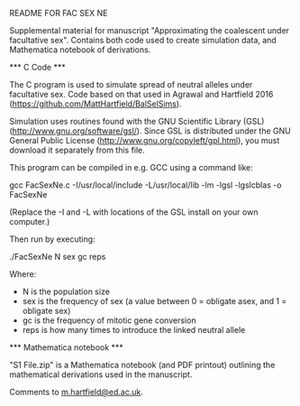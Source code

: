 README FOR FAC SEX NE

Supplemental material for manuscript "Approximating the coalescent under facultative sex". Contains both code used to create simulation data, and Mathematica notebook of derivations.

*** C Code ***

The C program is used to simulate spread of neutral alleles under facultative sex. Code based on that used in Agrawal and Hartfield 2016 (https://github.com/MattHartfield/BalSelSims).

Simulation uses routines found with the GNU Scientific Library (GSL) (http://www.gnu.org/software/gsl/). Since GSL is distributed under the GNU General Public License (http://www.gnu.org/copyleft/gpl.html), you must download it separately from this file.

This program can be compiled in e.g. GCC using a command like:

gcc FacSexNe.c -I/usr/local/include -L/usr/local/lib -lm -lgsl -lgslcblas -o FacSexNe

(Replace the -I and -L with locations of the GSL install on your own computer.)

Then run by executing:

./FacSexNe N sex gc reps

Where:

- N is the population size
- sex is the frequency of sex (a value between 0 = obligate asex, and 1 = obligate sex)
- gc is the frequency of mitotic gene conversion
- reps is how many times to introduce the linked neutral allele

*** Mathematica notebook ***

"S1 File.zip" is a Mathematica notebook (and PDF printout) outlining the mathematical derivations used in the manuscript.

Comments to m.hartfield@ed.ac.uk.
